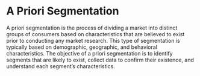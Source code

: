 # A Priori Segmentation

A priori segmentation is the process of dividing a market into distinct groups of consumers based on characteristics that are believed to exist prior to conducting any market research. This type of segmentation is typically based on demographic, geographic, and behavioral characteristics. The objective of a priori segmentation is to identify segments that are likely to exist, collect data to confirm their existence, and understand each segment’s characteristics.

